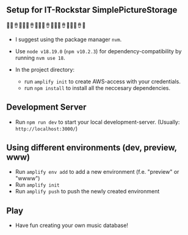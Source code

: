 ## Setup for IT-Rockstar SimplePictureStorage 
🎸🥁🪘🥇🎸🥁🪘🥇🎸🥁🪘🥇🎸🥁🪘🥇🎸🥁🪘🥇

- I suggest using the package manager `nvm`.

- Use `node v18.19.0` (`npm v10.2.3`) for dependency-compatibility by running `nvm use 18`.

- In the project directory:
    - run `amplify init` to create AWS-access with your credentials.
    - run `npm install` to install all the neccesary dependencies.


## Development Server

- Run `npm run dev` to start your local development-server. (Usually: `http://localhost:3000/`)

## Using different environments (dev, preview, www)

- Run `amplify env add` to add a new environment (f.e. "preview" or "wwww")
- Run `amplify init`
- Run `amplify push` to push the newly created environment

## Play

- Have fun creating your own music database!

